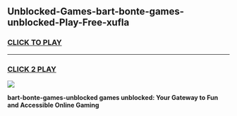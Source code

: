 
## Unblocked-Games-bart-bonte-games-unblocked-Play-Free-xufla
<h3>
<a href="https://premium76.site?title=bart-bonte-games-unblocked&ref=18A1">CLICK TO PLAY</a></h3>
<hr>

<h3>
<a href="https://premium76.site?title=bart-bonte-games-unblocked&ref=18A1">CLICK 2 PLAY</a>
  
</h3>

<a href="https://premium76.site?title=bart-bonte-games-unblocked&ref=18A1"><img src="https://clearcache.store/games.png"></a>


**bart-bonte-games-unblocked games unblocked: Your Gateway to Fun and Accessible Online Gaming**
